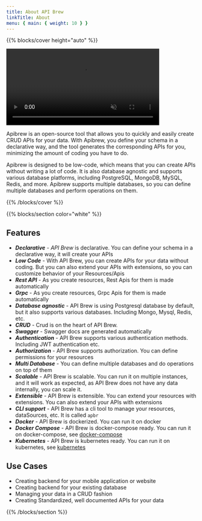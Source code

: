 ```yaml
---
title: About API Brew
linkTitle: About
menu: { main: { weight: 10 } }
---
```


{{% blocks/cover height="auto" %}}

[//]: # (<img style="width:150px;display: block; margin:0 auto; margin-top:-100px" src="/logo/logo.svg"/>)

<video autoplay="autoplay" muted playsinline id="myVideo" controls loop style="width:80%; ">
  <source src="http://static.tisserv.net/apibrew_demo_recording_1_compress.mov" type="video/mp4">
</video>


Apibrew is an open-source tool that allows you to quickly and easily create CRUD APIs for your data. With Apibrew, you
define your schema in a declarative way, and the tool generates the corresponding APIs for you, minimizing the amount of
coding you have to do.

Apibrew is designed to be low-code, which means that you can create APIs without writing a lot of code. It is also
database agnostic and supports various database platforms, including PostgreSQL, MongoDB, MySQL, Redis, and more.
Apibrew supports multiple databases, so you can define multiple databases and perform operations on them.

{{% /blocks/cover %}}

{{% blocks/section color="white" %}}

## Features

* ***Declarative*** - *API Brew* is declarative. You can define your schema in a declarative way, it will create your APIs
* ***Low Code*** - With API Brew, you can create APIs for your data without coding. But you can also extend your APIs with
  extensions, so you can customize behavior of your Resources/Apis
* ***Rest API*** - As you create resources, Rest Apis for them is made automatically
* ***Grpc*** - As you create resources, Grpc Apis for them is made automatically
* ***Database agnostic*** - API Brew is using Postgresql database by default, but it also supports various databases. Including Mongo, Mysql, Redis, etc.
* ***CRUD*** - Crud is on the heart of API Brew.
* ***Swagger*** - Swagger docs are generated automatically
* ***Authentication*** - API Brew supports various authentication methods. Including JWT authentication etc.
* ***Authorization*** - API Brew supports authorization. You can define permissions for your resources
* ***Multi Database*** - You can define multiple databases and do operations on top of them
* ***Scalable*** - API Brew is scalable. You can run it on multiple instances, and it will work as expected, as API Brew does not have any data internally, you can scale it.
* ***Extensible*** - API Brew is extensible. You can extend your resources with extensions. You can also extend your APIs with extensions
* ***CLI support*** - API Brew has a cli tool to manage your resources, dataSources, etc. It is called `apbr`
* ***Docker*** - API Brew is dockerized. You can run it on docker
* ***Docker Compose*** - API Brew is docker-compose ready. You can run it on docker-compose, see [docker-compose](https://github.com/apibrew/apibrew/tree/master/deploy/docker-compose)
* ***Kubernetes*** - API Brew is kubernetes ready. You can run it on kubernetes, see [kubernetes](https://github.com/apibrew/apibrew/tree/master/deploy/kubernetes)

## Use Cases

* Creating backend for your mobile application or website
* Creating backend for your existing database
* Managing your data in a CRUD fashion
* Creating Standardized, well documented APIs for your data


{{% /blocks/section %}}
